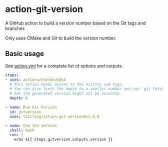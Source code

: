 # action-git-version

A GitHub action to build a version number based on the Git tags and branches

Only uses CMake and Git to build the version number.

## Basic usage

See [action.yml](action.yml) for a complete list of options and outputs.

```yaml
steps:
- uses: actions/checkout@v4
  # This action needs access to the history and tags.
  # You can also limit the depth to a smaller number and run 'git fetch --tags',
  # but the generated version might not be accurate.
  depth: 0

- name: Run Git Version
  id: gitversion
  uses: toitlang/action-git-version@v1.0.0

- name: Use the version
  shell: bash
  run: |
    echo ${{ steps.gitversion.outputs.version }}
```
